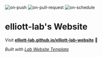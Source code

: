 
  ![on-push](../../actions/workflows/on-push.yaml/badge.svg)
  ![on-pull-request](../../actions/workflows/on-pull-request.yaml/badge.svg)
  ![on-schedule](../../actions/workflows/on-schedule.yaml/badge.svg)

  # elliott-lab's Website

  Visit **[elliott-lab.github.io/elliott-lab-website](https://elliott-lab.github.io/elliott-lab-website)** 🚀

  _Built with [Lab Website Template](https://greene-lab.gitbook.io/lab-website-template-docs)_
